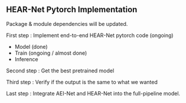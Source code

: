 ## HEAR-Net Pytorch Implementation

Package & module dependencies will be updated.

First step : Implement end-to-end HEAR-Net pytorch code (ongoing)
- Model (done)
- Train (ongoing / almost done)
- Inference

Second step : Get the best pretrained model

Third step : Verify if the output is the same to what we wanted

Last step : Integrate AEI-Net and HEAR-Net into the full-pipeline model.
